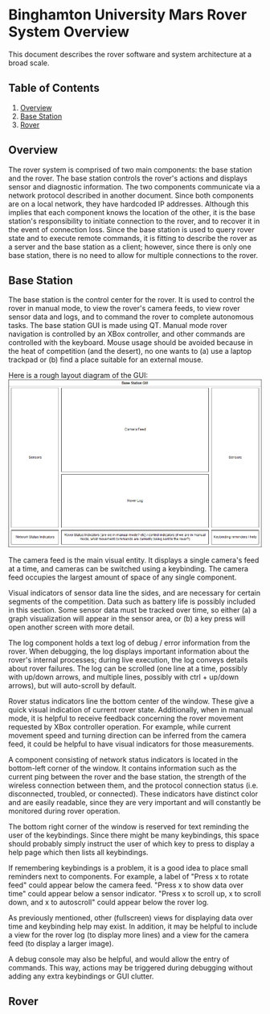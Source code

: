 # Binghamton University Mars Rover System Overview

This document describes the rover software and system architecture at a broad scale.

## Table of Contents

1. [Overview](#overview)
2. [Base Station](#base-station)
3. [Rover](#rover)

## Overview

The rover system is comprised of two main components: the base station and the rover. The base station controls the rover's actions and displays sensor and diagnostic information. The two components communicate via a network protocol described in another document. Since both components are on a local network, they have hardcoded IP addresses. Although this implies that each component knows the location of the other, it is the base station's responsibility to initiate connection to the rover, and to recover it in the event of connection loss. Since the base station is used to query rover state and to execute remote commands, it is fitting to describe the rover as a server and the base station as a client; however, since there is only one base station, there is no need to allow for multiple connections to the rover.

## Base Station

The base station is the control center for the rover. It is used to control the rover in manual mode, to view the rover's camera feeds, to view rover sensor data and logs, and to command the rover to complete autonomous tasks. The base station GUI is made using QT. Manual mode rover navigation is controlled by an XBox controller, and other commands are controlled with the keyboard. Mouse usage should be avoided because in the heat of competition (and the desert), no one wants to (a) use a laptop trackpad or (b) find a place suitable for an external mouse.

Here is a rough layout diagram of the GUI:
![Base Station GUI Rough Layout](Base%20Station%20GUI%20Rough%20Layout.png)

The camera feed is the main visual entity. It displays a single camera's feed at a time, and cameras can be switched using a keybinding. The camera feed occupies the largest amount of space of any single component.

Visual indicators of sensor data line the sides, and are necessary for certain segments of the competition. Data such as battery life is possibly included in this section. Some sensor data must be tracked over time, so either (a) a graph visualization will appear in the sensor area, or (b) a key press will open another screen with more detail.

The log component holds a text log of debug / error information from the rover. When debugging, the log displays important information about the rover's internal processes; during live execution, the log conveys details about rover failures. The log can be scrolled (one line at a time, possibly with up/down arrows, and multiple lines, possibly with ctrl + up/down arrows), but will auto-scroll by default.

Rover status indicators line the bottom center of the window. These give a quick visual indication of current rover state. Additionally, when in manual mode, it is helpful to receive feedback concerning the rover movement requested by XBox controller operation. For example, while current movement speed and turning direction can be inferred from the camera feed, it could be helpful to have visual indicators for those measurements.

A component consisting of network status indicators is located in the bottom-left corner of the window. It contains information such as the current ping between the rover and the base station, the strength of the wireless connection between them, and the protocol connection status (i.e. disconnected, troubled, or connected). These indicators have distinct color and are easily readable, since they are very important and will constantly be monitored during rover operation.

The bottom right corner of the window is reserved for text reminding the user of the keybindings. Since there might be many keybindings, this space should probably simply instruct the user of which key to press to display a help page which then lists all keybindings.

If remembering keybindings is a problem, it is a good idea to place small reminders next to components. For example, a label of "Press x to rotate feed" could appear below the camera feed. "Press x to show data over time" could appear below a sensor indicator. "Press x to scroll up, x to scroll down, and x to autoscroll" could appear below the rover log.

As previously mentioned, other (fullscreen) views for displaying data over time and keybinding help may exist. In addition, it may be helpful to include a view for the rover log (to display more lines) and a view for the camera feed (to display a larger image).

A debug console may also be helpful, and would allow the entry of commands. This way, actions may be triggered during debugging without adding any extra keybindings or GUI clutter.

## Rover